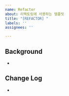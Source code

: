 ```yaml
---
name: Refactor
about: 리팩토링에 사용하는 템플릿
title: "[REFACTOR] "
labels: ''
assignees: ''

---
```


## Background
-

## Change Log
-
